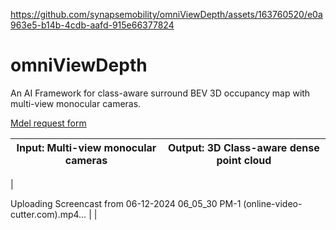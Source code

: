 
https://github.com/synapsemobility/omniViewDepth/assets/163760520/e0a963e5-b14b-4cdb-aafd-915e66377824
# omniViewDepth
An AI Framework for class-aware surround BEV 3D occupancy map with multi-view monocular cameras.

[Mdel request form](https://forms.gle/2JLW8mkCmrBkLmZw8)

|            Input: Multi-view monocular cameras         |            Output: 3D Class-aware dense point cloud           |
|:--------------------------------------:|:--------------------------------------:|
| 

Uploading Screencast from 06-12-2024 06_05_30 PM-1 (online-video-cutter.com).mp4… |  |
